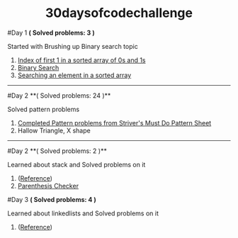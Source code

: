 <h1 align=center>30daysofcodechallenge</h1>

#Day 1 **( Solved problems: 3 )**

  Started with Brushing up Binary search topic
  1)  <a href="https://www.geeksforgeeks.org/problems/index-of-first-1-in-a-sorted-array-of-0s-and-1s4048/1?page=2&category=Arrays&difficulty=Basic&sortBy=submissions">Index of first 1 in a sorted array of 0s and 1s</a>
  2)  <a href="https://www.geeksforgeeks.org/problems/binary-search-1587115620/1?page=1&category=Arrays,Binary%20Search&difficulty=Basic&sortBy=submissions">Binary Search</a>
  3)  <a href="https://www.geeksforgeeks.org/problems/who-will-win-1587115621/1?page=1&category=Binary%20Search&difficulty=Basic&sortBy=submissions">Searching an element in a sorted array</a>
<hr>
#Day 2 **( Solved problems: 24 )**

  Solved pattern problems
  1) <a href = "https://takeuforward.org/strivers-a2z-dsa-course/must-do-pattern-problems-before-starting-dsa/">Completed Pattern problems from Striver's Must Do Pattern Sheet</a>
  2) Hallow Triangle, X shape
<hr>
#Day 2 **( Solved problems: 2 )**

  Learned about stack and Solved problems on it
  1) (<a href="https://www.geeksforgeeks.org/stack-class-in-java/">Reference</a>)
  2) <a href = "https://www.geeksforgeeks.org/problems/parenthesis-checker2744/1?page=1&sortBy=submissions">Parenthesis Checker</a>


#Day 3 **( Solved problems: 4 )**

  Learned about linkedlists and Solved problems on it
  1) (<a href="https://www.geeksforgeeks.org/data-structures/linked-list/">Reference</a>)
